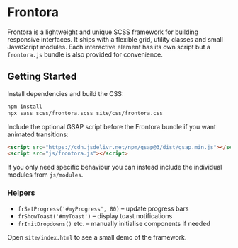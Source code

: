 # Frontora

Frontora is a lightweight and unique SCSS framework for building responsive interfaces. It ships with a flexible grid, utility classes and small JavaScript modules. Each interactive element has its own script but a `frontora.js` bundle is also provided for convenience.

## Getting Started

Install dependencies and build the CSS:

```bash
npm install
npx sass scss/frontora.scss site/css/frontora.css
```

Include the optional GSAP script before the Frontora bundle if you want animated transitions:

```html
<script src="https://cdn.jsdelivr.net/npm/gsap@3/dist/gsap.min.js"></script>
<script src="js/frontora.js"></script>
```

If you only need specific behaviour you can instead include the individual modules from `js/modules`.

### Helpers

- `frSetProgress('#myProgress', 80)` – update progress bars
- `frShowToast('#myToast')` – display toast notifications
- `frInitDropdowns()` etc. – manually initialise components if needed

Open `site/index.html` to see a small demo of the framework.